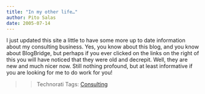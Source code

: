 ```yaml
---
title: "In my other life…"
author: Pito Salas
date: 2005-07-14
---
```


I just updated this site a little to have some more up to date information
about my consulting business. Yes, you know about this blog, and you know
about BlogBridge, but perhaps if you ever clicked on the links on the right of
this you will have noticed that they were old and decrepit. Well, they are new
and much nicer now. Still nothing profound, but at least informative if you
are looking for me to do work for you!  
>
>>

>> Technorati Tags: [Consulting](<http://technorati.com/tag/Consulting>)


